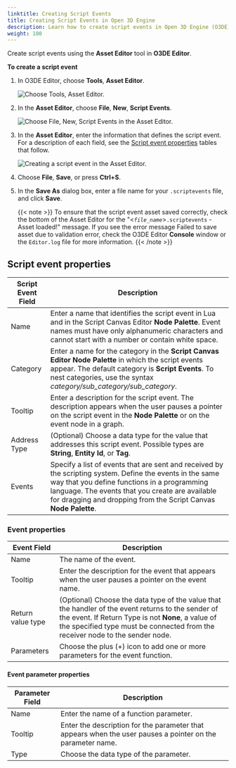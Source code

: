 ```yaml
---
linktitle: Creating Script Events
title: Creating Script Events in Open 3D Engine
description: Learn how to create script events in Open 3D Engine (O3DE).
weight: 100
---
```


Create script events using the **Asset Editor** tool in **O3DE Editor**.

**To create a script event**

1. In O3DE Editor, choose **Tools**, **Asset Editor**.

    ![Choose Tools, Asset Editor.](https://user-images.githubusercontent.com/67029859/173423382-d8a6bf55-cb23-4441-ab70-a1f3b5169d06.jpg)

1. In the **Asset Editor**, choose **File**, **New**, **Script Events**.

    ![Choose File, New, Script Events in the Asset Editor.](https://user-images.githubusercontent.com/67029859/173423538-9b8043a6-28a5-47b8-b51a-60674dfa10c9.jpg)

1. In the **Asset Editor**, enter the information that defines the script event. For a description of each field, see the [Script event properties](#script-event-properties) tables that follow.

    ![Creating a script event in the Asset Editor.](https://user-images.githubusercontent.com/67029859/173423726-b84d901f-57f5-44fd-ae95-af232f2b764d.jpeg)


1. Choose **File**, **Save**, or press **Ctrl+S**.

1. In the **Save As** dialog box, enter a file name for your `.scriptevents` file, and click **Save**.

    {{< note >}}
To ensure that the script event asset saved correctly, check the bottom of the Asset Editor for the "<_`file_name`_>`.scriptevents` - Asset loaded!" message. If you see the error message Failed to save asset due to validation error, check the O3DE Editor **Console** window or the `Editor.log` file for more information.
    {{< /note >}}

## Script event properties

| Script Event Field | Description |
| --- | --- |
| Name | Enter a name that identifies the script event in Lua and in the Script Canvas Editor **Node Palette**. Event names must have only alphanumeric characters and cannot start with a number or contain white space. |
| Category | Enter a name for the category in the **Script Canvas Editor** **Node Palette** in which the script events appear. The default category is **Script Events**. To nest categories, use the syntax _category/sub_category/sub_category_. |
| Tooltip | Enter a description for the script event. The description appears when the user pauses a pointer on the script event in the **Node Palette** or on the event node in a graph. |
| Address Type | (Optional) Choose a data type for the value that addresses this script event. Possible types are **String**, **Entity Id**, or **Tag**. |
| Events | Specify a list of events that are sent and received by the scripting system. Define the events in the same way that you define functions in a programming language. The events that you create are available for dragging and dropping from the Script Canvas **Node Palette**. |

### Event properties

| Event Field | Description |
| --- | --- |
| Name | The name of the event. |
| Tooltip | Enter the description for the event that appears when the user pauses a pointer on the event name. |
| Return value type | (Optional) Choose the data type of the value that the handler of the event returns to the sender of the event. If Return Type is not **None**, a value of the specified type must be connected from the receiver node to the sender node. |
| Parameters | Choose the plus (+) icon to add one or more parameters for the event function. |

#### Event parameter properties

| Parameter Field | Description |
| --- | --- |
| Name | Enter the name of a function parameter. |
| Tooltip | Enter the description for the parameter that appears when the user pauses a pointer on the parameter name. |
| Type | Choose the data type of the parameter. |
